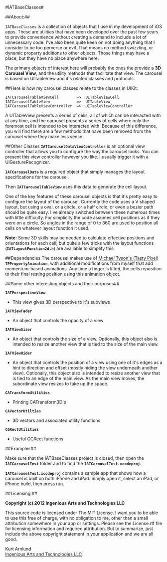 #IATBaseClasses#

##About:##

`IATBaseClasses` is a collection of objects that I use in my development of iOS apps.  These are utilities that have been developed over the past few years to provide convenience without creating a demand to include a lot of unnecessary code.  I've also been quite keen on not doing anything that I consider to be too perverse or evil.  That means no method swizzling, or dynamic property additions to other objects.  Those things may have a place, but they have no place anywhere here.

The primary objects of interest here will probably the ones the provide a **3D Carousel View**, and the utility methods that facilitate that view. The carousel is based on UITableView and it's related classes and protocols.

##Here is how my carousel classes relate to the classes in UIKit:

    IATCarouselTableViewCell        =>  UITableViewCell
    IATCarouselTableView            =>  UITableView
    IATCarouselTableViewController  =>  UITableViewController

A UITableView presents a series of cells, all of which can be interacted with at any time, and the carousel presents a series of cells where only the foremost cell is intended to be interacted with. Because of this difference, you will find there are a few methods that have been removed from the carousel where they make less sense.

##Other Classes
**`IATCarouselDataViewController`** is an optional view controller that allows you to configure the way the carousel looks.  You can present this view controller however you like.  I usually trigger it with a UIGestureRecognizer.

**`IATCarouselData`** is a required object that simply manages the layout specifications for the carousel.  

Then **`IATCarouselTableView`** uses this data to generate the cell layout.

One of the key features of these carousel objects is that it's pretty easy to configure the layout of the carousel. Currently the code uses a V shaped layout, but using a oval, or a circle, or a half circle, or even a bezier path should be quite easy. I've already switched between these numerous times with little difficulty. For simplicity the code assumes cell positions as if they were on a circle. So angles in the range of 0 to 360 are used to position all cells on whatever layout function it used.

**Note:** Some 3D skills may be needed to calculate effective positions and orientations for each cell, but quite a few tricks with the layout functions (**`IATLayoutFunction2d.h`**) are available to simplify this.

##Dependencies
The carousel makes use of [Michael Tyson's (Tasty Pixel)](http://atastypixel.com/blog/ "Tasty Pixel") **`TPPropertyAnimation`**, with additional modifications from myself that add momentum-based animations. Any time a finger is lifted, the cells reposition to their final resting position using this animation object.

##Some other interesting objects and their purposes##

**`IATPerspectiveView`** 
*  This view gives 3D perspective to it's subviews

**`IATViewFader`**
*  An object that controls the opacity of a view

**`IATViewSizer`**
*  An object that controls the size of a view.  Optionally, this object also is intended to resize another view that is tied to the size of the main view.

**`IATViewHider`**
*  An object that controls the position of a view using one of it's edges as a hint to direction and offset (mostly hiding the view underneath another view).  Optionally, this object also is intended to resize another view that is tied to an edge of the main view.  As the main view moves, the subordinate view resizes to take up the space.

**`CATransformUtilities`**
*  Printing CATransform3D's

**`CAVectorUtilties`**
*  3D vectors and associated utility functions

**`CGRectUtilities`**
*  Useful CGRect functions

##Examples##

Make sure that the IATBaseClasses project is closed, then open the **`IATCarouselTest`** folder and to find the **`IATCarouselTest.xcodeproj`**.

**`IATCarouselTest.xcodeproj`** contains a sample app that shows how a carousel is built on both iPhone and iPad.  Simply open it, select an iPad, or iPhone build, then press run.

##Licensing:##

**Copyright (c) 2012 Ingenious Arts and Technologies LLC**

This source code is licensed under The MIT License.  I want you to be able to use this free of charge, with no obligation to me, other than a small attribution somewhere in your app or settings.  Please see the License.rtf file for licensing information and required attribution.  But to summarize, just include the above copyright statement in your application and we are all good.

Kurt Arnlund  
[Ingenious Arts and Technologies LLC](http://www.iatapps.com>)
